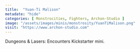 ```yaml
---
title:  "Yuan-Ti Malison"
metadate: "hide"
categories: [ Monstrocities, Fighters, Archon-Studio ]
image: "/assets/images/minis/monstrosity/YuanTiMalison.png"
visit: "https://www.archon-studio.com"
---
```

Dungeons & Lasers: Encounters Kickstarter mini.